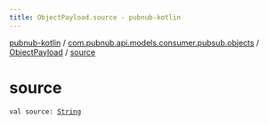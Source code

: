 ```yaml
---
title: ObjectPayload.source - pubnub-kotlin
---
```


[pubnub-kotlin](../../index.html) / [com.pubnub.api.models.consumer.pubsub.objects](../index.html) / [ObjectPayload](index.html) / [source](./source.html)

# source

`val source: `[`String`](https://kotlinlang.org/api/latest/jvm/stdlib/kotlin/-string/index.html)